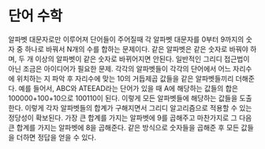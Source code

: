 # 단어 수학
알파벳 대문자로만 이루어져 단어들이 주어질때 각 알파벳 대문자를 0부터 9까지의 숫자 중 하나로 바꿔서 N개의 수를 합하는 문제이다. 같은 알파벳은 같은 숫자로 바꿔야 하며, 두 개 이상의 알파벳이 같은 숫자로 바뀌어지면 안된다. 일반적인 그리디 접근법이 아닌 조금은 아이디어가 필요한 문제. 각각의 알파벳들이 각각의 단어에서 어느 자리수에 위치하는 지 파악 후 자리수에 맞는 10의 거듭제곱 값들을 같은 알파벳들끼리 더해준다. 예를 들어서, ABC와 ATEEAD라는 단어가 있을 때 A에 해당하는 값들의 합은 100000+100+10으로 100110이 된다. 이렇게 모든 알파벳들에 해당하는 값들을 도출한다. 이렇게 각자 알파벳들의 합계가 구해지면서 그리디 알고리즘으로 적용할 수 있는 정당성이 확보된다. 가장 큰 합계를 가지는 알파벳에 9를 곱해주고 마찬가지로 그 다음 큰 합계를 가지는 알파벳에 8을 곱해준다. 같은 방식으로 숫자들을 곱해준 후 모든 값들을 더하면 정답을 얻을 수 있다.